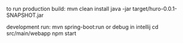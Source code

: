 to run production build:
mvn clean install
java -jar target/huro-0.0.1-SNAPSHOT.jar

development run:
mvn spring-boot:run or debug in intellij
cd src/main/webapp
npm start